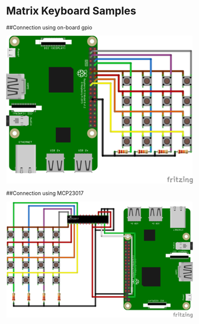 # Matrix Keyboard Samples

##Connection using on-board gpio

![](4x4kb.png)

##Connection using MCP23017

![](4x4kb_via_mcp23017.png)
